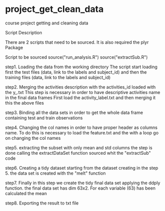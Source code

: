 project_get_clean_data
======================

course project getting and cleaning data 

Script Description

There are 2 scripts that need to be sourced.
It is also required the plyr Package

Script to be sourced
source("run_analysis.R")
source("extractSub.R")  

step1. Loading the data from the working directory
The script start loading first the test files (data, link to the labels and subject_id) and then
the training files (data, link to the labels and subject_id)

step2. Merging the activities description with the activities_id loaded with the y_<files>.txt
This step is necessary in order to have descriptive activities name in the final data frames
First load the activity_label.txt and then merging it this the above files

step3. Binding all the data sets in order to get the whole data frame containing test and train observations

step4. Changing the col names in order to have proper header as columns name.
To do this is necessary to load the feature.txt and the with a loop go on changing the col names

step5. extracting the subset with only mean and std columns
the step is done calling the extractDataSet function sourced whit the "extractSub" code

step6. Creating a tidy dataset starting from the dataset creating in the step 5.
the data set is created with the "melt" function

step7. Finally in this step we create the tidy final data set applying the ddply function.
the final data set has dim 63x2. For each variable (63) has been calculated the mean

step8. Exporting the result to txt file
